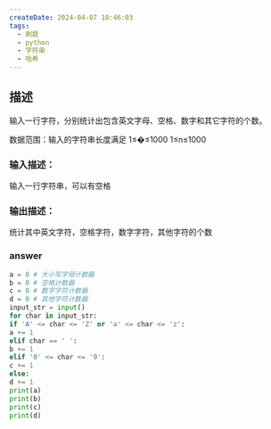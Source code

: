 ```yaml
---
createDate: 2024-04-07 10:46:03
tags:
  - 刷题
  - python
  - 字符串
  - 哈希
---
```

## 描述

输入一行字符，分别统计出包含英文字母、空格、数字和其它字符的个数。

数据范围：输入的字符串长度满足 1≤�≤1000 1≤n≤1000 

### 输入描述：

输入一行字符串，可以有空格

### 输出描述：

统计其中英文字符，空格字符，数字字符，其他字符的个数

### answer
```python
a = 0 # 大小写字母计数器
b = 0 # 空格计数器
c = 0 # 数字字符计数器
d = 0 # 其他字符计数器
input_str = input()
for char in input_str:
if 'A' <= char <= 'Z' or 'a' <= char <= 'z':
a += 1
elif char == ' ':
b += 1
elif '0' <= char <= '9':
c += 1
else:
d += 1
print(a)
print(b)
print(c)
print(d)
```